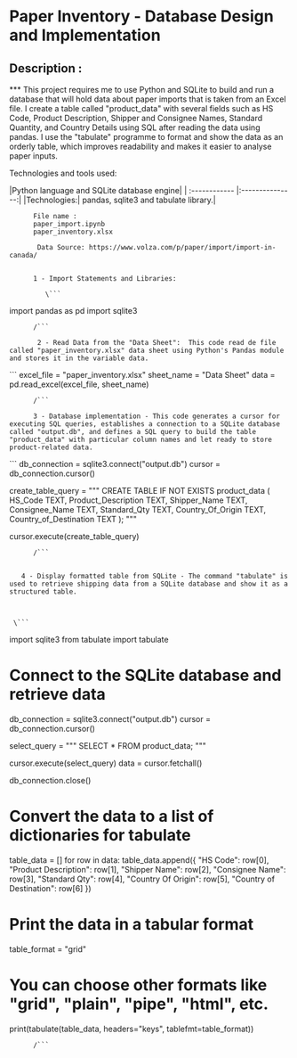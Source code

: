 # Paper Inventory - Database Design and Implementation
	
## Description :
	
*** This project requires me to use Python and SQLite to build and run a database that will hold data about paper imports that is taken from an Excel file. I create a table called "product_data" with several fields such as HS Code, Product Description, Shipper and Consignee Names, Standard Quantity, and Country Details using SQL after reading the data using pandas. I use the "tabulate" programme to format and show the data as an orderly table, which improves readability and makes it easier to analyse paper inputs.
	
	
Technologies  and tools used: 
	
|Python language and SQLite database engine|
| :------------ |:---------------:|
|Technologies:| pandas, sqlite3 and tabulate library.|
	

          File name : 
          paper_import.ipynb
          paper_inventory.xlsx

           Data Source: https://www.volza.com/p/paper/import/import-in-canada/
 

          1 - Import Statements and Libraries: 

             \``` 
               
import pandas as pd
import sqlite3

          /```

           2 - Read Data from the "Data Sheet":  This code read de file called "paper_inventory.xlsx" data sheet using Python's Pandas module and stores it in the variable data.

   \``` 
excel_file = "paper_inventory.xlsx"
sheet_name = "Data Sheet"
data = pd.read_excel(excel_file, sheet_name)

          /```

          3 - Database implementation - This code generates a cursor for executing SQL queries, establishes a connection to a SQLite database called "output.db", and defines a SQL query to build the table "product_data" with particular column names and let ready to store product-related data.


 \``` 
db_connection = sqlite3.connect("output.db")
cursor = db_connection.cursor()

create_table_query = """
CREATE TABLE IF NOT EXISTS product_data (
    HS_Code TEXT,
    Product_Description TEXT,
    Shipper_Name TEXT,
    Consignee_Name TEXT,
    Standard_Qty TEXT,
    Country_Of_Origin TEXT,
    Country_of_Destination TEXT
);
"""

cursor.execute(create_table_query)

          /```


       4 - Display formatted table from SQLite - The command "tabulate" is used to retrieve shipping data from a SQLite database and show it as a structured table.

 

     \``` 
import sqlite3
from tabulate import tabulate

# Connect to the SQLite database and retrieve data
db_connection = sqlite3.connect("output.db")
cursor = db_connection.cursor()

select_query = """
SELECT * FROM product_data;
"""

cursor.execute(select_query)
data = cursor.fetchall()

db_connection.close()

# Convert the data to a list of dictionaries for tabulate
table_data = []
for row in data:
    table_data.append({
        "HS Code": row[0],
        "Product Description": row[1],
        "Shipper Name": row[2],
        "Consignee Name": row[3],
        "Standard Qty": row[4],
        "Country Of Origin": row[5],
        "Country of Destination": row[6]
    })

# Print the data in a tabular format
table_format = "grid"  
# You can choose other formats like "grid", "plain", "pipe", "html", etc.
print(tabulate(table_data, headers="keys", tablefmt=table_format))

          /```
